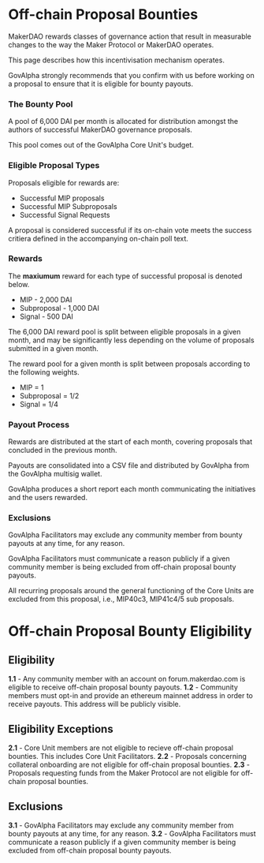 # Off-chain Proposal Bounties

MakerDAO rewards classes of governance action that result in measurable changes to the way the Maker Protocol or MakerDAO operates.

This page describes how this incentivisation mechanism operates.

GovAlpha strongly recommends that you confirm with us before working on a proposal to ensure that it is eligible for bounty payouts.

### The Bounty Pool

A pool of 6,000 DAI per month is allocated for distribution amongst the authors of successful MakerDAO governance proposals.

This pool comes out of the GovAlpha Core Unit's budget. 

### Eligible Proposal Types

Proposals eligible for rewards are:
* Successful MIP proposals
* Successful MIP Subproposals
* Successful Signal Requests

A proposal is considered successful if its on-chain vote meets the success critiera defined in the accompanying on-chain poll text.

### Rewards

The **maxiumum** reward for each type of successful proposal is denoted below.

* MIP - 2,000 DAI
* Subproposal - 1,000 DAI
* Signal - 500 DAI

The 6,000 DAI reward pool is split between eligible proposals in a given month, and may be significantly less depending on the volume of proposals submitted in a given month.

The reward pool for a given month is split between proposals according to the following weights.
* MIP = 1
* Subproposal = 1/2
* Signal = 1/4

### Payout Process

Rewards are distributed at the start of each month, covering proposals that concluded in the previous month.

Payouts are consolidated into a CSV file and distributed by GovAlpha from the GovAlpha multisig wallet.

GovAlpha produces a short report each month communicating the initiatives and the users rewarded.

### Exclusions

GovAlpha Facilitators may exclude any community member from bounty payouts at any time, for any reason.

GovAlpha Facilitators must communicate a reason publicly if a given community member is being excluded from off-chain proposal bounty payouts.

All recurring proposals around the general functioning of the Core Units are excluded from this proposal, i.e., MIP40c3, MIP41c4/5 sub proposals.

# Off-chain Proposal Bounty Eligibility

## Eligibility
**1.1** - Any community member with an account on forum.makerdao.com is eligible to receive off-chain proposal bounty payouts.
**1.2** - Community members must opt-in and provide an ethereum mainnet address in order to receive payouts. This address will be publicly visible.

## Eligibility Exceptions
**2.1** - Core Unit members are not eligible to recieve off-chain proposal bounties. This includes Core Unit Facilitators.
**2.2** - Proposals concerning collateral onboarding are not eligible for off-chain proposal bounties.
**2.3** - Proposals requesting funds from the Maker Protocol are not eligible for off-chain proposal bounties.

## Exclusions
**3.1** - GovAlpha Facilitators may exclude any community member from bounty payouts at any time, for any reason. 
**3.2** - GovAlpha Facilitators must communicate a reason publicly if a given community member is being excluded from off-chain proposal bounty payouts.